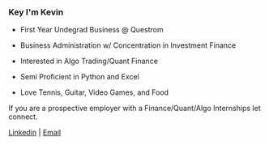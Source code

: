 ### Key I'm Kevin

* First Year Undegrad Business @ Questrom

* Business Administration w/ Concentration in Investment Finance

* Interested in Algo Trading/Quant Finance

* Semi Proficient in Python and Excel

* Love Tennis, Guitar, Video Games, and Food

If you are a prospective employer with a Finance/Quant/Algo Internships let connect.

[Linkedin](https://www.linkedin.com/in/kevin-chen-2bb998250/) |
[Email](kevinchen4880@gmail.com)

<!--
**kevin-sean-chenn/kevin-sean-chenn** is a ✨ _special_ ✨ repository because its `README.md` (this file) appears on your GitHub profile.

Here are some ideas to get you started:

- 🔭 I’m currently working on ...
- 🌱 I’m currently learning ...
- 👯 I’m looking to collaborate on ...
- 🤔 I’m looking for help with ...
- 💬 Ask me about ...
- 📫 How to reach me: ...
- 😄 Pronouns: ...
- ⚡ Fun fact: ...
-->
